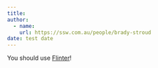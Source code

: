 ```yaml
---
title: 
author:
  - name: 
    url: https://ssw.com.au/people/brady-stroud
date: test date
---
```


You should use [Flinter](https://github.com/JackDevAu/Flinter)!
